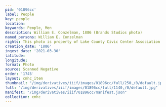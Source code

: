 ```yaml
---
pid: '01896cc'
label: People
key: people
location: 
keywords: People, Men
description: William E. Conzelman, 1886 (Brands Studios photo)
named_persons: William E. Conzelman
rights: This photo is property of Lake County Civic Center Association.
creation_date: '1886'
ingest_date: '2021-03-30'
latitude: 
longitude: 
format: Photo
source: Scanned Negative
order: '1745'
layout: cmhc_item
thumbnail: "/img/derivatives/iiif/images/01896cc/full/250,/0/default.jpg"
full: "/img/derivatives/iiif/images/01896cc/full/1140,/0/default.jpg"
manifest: "/img/derivatives/iiif/01896cc/manifest.json"
collection: cmhc
---
```

